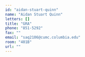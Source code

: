 ```yaml
---
id: "aidan-stuart-quinn"
name: "Aidan Stuart Quinn"
letters: []
title: "GRA"
phone: "851-5292"
fax: ""
email: "saq2106@cumc.columbia.edu"
room: "401B"
url: ""
---
```


